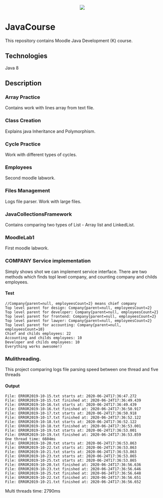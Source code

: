 <p align="center"><img src="https://img-a.udemycdn.com/course/750x422/2669808_fcbe.jpg"></p>

# JavaCourse
This repository contains Moodle Java Development (K) course.
## Technologies
Java 8
## Description
### Array Practice
Contains work with lines array from text file.

### Class Creation
Explains java Inheritance and Polymorphism.

### Cycle Practice
Work with different types of cycles.

### Employees
Second moodle labwork.

### Files Management
Logs file parser. Work with large files.

### JavaCollectionsFramework
Contains comparing two types of List - Array list and LinkedList.

### MoodleLab1
First moodle labwork.

### COMPANY Service implementation
Simply shows shot we can implement service interface.
There are two methods which finds topl level company, and counting company and childs employees.
#### Test
    //Company{parent=null, employeesCount=2} means chief company
    Top level parent for design: Company{parent=null, employeesCount=2}
    Top level parent for developer: Company{parent=null, employeesCount=2}
    Top level parent for frontend: Company{parent=null, employeesCount=2}
    Top level parent for lawyer: Company{parent=null, employeesCount=2}
    Top level parent for accounting: Company{parent=null, employeesCount=10}
    Chief and childs employees: 22
    Accounting and childs employees: 10
    Developer and childs employees: 10
    Everything works awesome!)
### Mulithreading.
This project comparing logs file parsing speed between one thread and five threads
#### Output
    File: ERROR2019-10-15.txt starts at: 2020-06-24T17:36:47.272
    File: ERROR2019-10-15.txt finished at: 2020-06-24T17:36:49.439
    File: ERROR2019-10-16.txt starts at: 2020-06-24T17:36:49.439
    File: ERROR2019-10-16.txt finished at: 2020-06-24T17:36:50.917
    File: ERROR2019-10-17.txt starts at: 2020-06-24T17:36:50.918
    File: ERROR2019-10-17.txt finished at: 2020-06-24T17:36:52.122
    File: ERROR2019-10-18.txt starts at: 2020-06-24T17:36:52.122
    File: ERROR2019-10-18.txt finished at: 2020-06-24T17:36:53.001
    File: ERROR2019-10-19.txt starts at: 2020-06-24T17:36:53.001
    File: ERROR2019-10-19.txt finished at: 2020-06-24T17:36:53.859
    One thread time: 6604ms
    File: ERROR2019-10-20.txt starts at: 2020-06-24T17:36:53.863
    File: ERROR2019-10-22.txt starts at: 2020-06-24T17:36:53.863
    File: ERROR2019-10-21.txt starts at: 2020-06-24T17:36:53.863
    File: ERROR2019-10-23.txt starts at: 2020-06-24T17:36:53.865
    File: ERROR2019-10-25.txt starts at: 2020-06-24T17:36:53.865
    File: ERROR2019-10-20.txt finished at: 2020-06-24T17:36:56.636
    File: ERROR2019-10-23.txt finished at: 2020-06-24T17:36:56.646
    File: ERROR2019-10-25.txt finished at: 2020-06-24T17:36:56.648
    File: ERROR2019-10-22.txt finished at: 2020-06-24T17:36:56.651
    File: ERROR2019-10-21.txt finished at: 2020-06-24T17:36:56.652
Multi threads time: 2790ms
